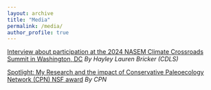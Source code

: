 ```yaml
---
layout: archive
title: "Media"
permalink: /media/
author_profile: true
---
```




[Interview about participation at the 2024 NASEM Climate Crossroads Summit in Washington, DC](https://cdls-climatecurrents.medium.com/cdls-fellows-at-climate-crossroads-summit-3a95ddb83ab6)
*By Hayley Lauren Bricker (CDLS)*

[Spotlight: My Research and the impact of Conservative Paleoecology Network (CPN) NSF award](https://conservationpaleorcn.org/wp-content/uploads/2024/05/CPN-Newsletter_-28-May-2024.pdf)
*By CPN*



